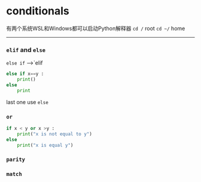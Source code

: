 # conditionals

有两个系统WSL和Windows都可以启动Python解释器
`cd /` root
`cd ~/` home

---


### `elif` and `else`
`else if` -->`elif
```python
else if x==y :
	print()
else
	print
```
last one use `else`
### `or`

```python
if x < y or x >y :
	print("x is not equal to y")
else 
	print("x is equal y")
```


### `parity`


### `match`


